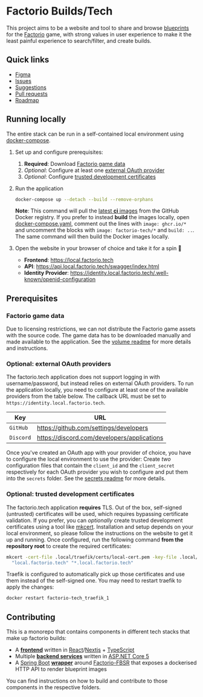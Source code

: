 # Factorio Builds/Tech

This project aims to be a website and tool to share and browse [blueprints](https://wiki.factorio.com/Blueprint) for the [Factorio](https://factorio.com/) game, with strong values in user experience to make it the least painful experience to search/filter, and create builds.

## Quick links

-   [Figma](https://www.figma.com/file/eDiTI6ZiAHHgoGSgXaWBO0/factorio-builds?node-id=393%3A11)
-   [Issues](https://github.com/factorio-builds/factorio-builds-tech/issues)
-   [Suggestions](https://github.com/factorio-builds/factorio-builds-tech/discussions/categories/suggestions)
-   [Pull requests](https://github.com/factorio-builds/factorio-builds-tech/pulls)
-   [Roadmap](https://github.com/factorio-builds/factorio-builds-tech/milestones?direction=asc&sort=title&state=open)

## Running locally

The entire stack can be run in a self-contained local environment using [docker-compose](https://docs.docker.com/compose).

1. Set up and configure prerequisites:

    1. **Required**: Download [Factorio game data](#factorio-game-data)
    2. _Optional_: Configure at least one [external OAuth provider](#optional-external-oauth-providers)
    3. _Optional_: Configure [trusted development certificates](#optional-trusted-development-certificates)

2. Run the application

    ```bash
    docker-compose up --detach --build --remove-orphans
    ```

    **Note**: This command will pull the [latest **ci** images](https://github.com/dstockhammer?tab=packages&repo_name=factorio-tech) from the GitHub Docker registry. If you prefer to instead **build** the images locally, open [docker-compose.yaml](docker-compose.yaml), comment out the lines with `image: ghcr.io/*` and uncomment the blocks with `image: factorio-tech/*` and `build: ..`. The same command will then build the Docker images locally.

3. Open the website in your browser of choice and take it for a spin 🚀

    - **Frontend**: https://local.factorio.tech
    - **API**: https://api.local.factorio.tech/swagger/index.html
    - **Identity Provider**: https://identity.local.factorio.tech/.well-known/openid-configuration

## Prerequisites

### Factorio game data

Due to licensing restrictions, we can not distribute the Factorio game assets with the source code. The game data has to be downloaded manually and made available to the application. See the [volume readme](.local/volumes/factorio) for more details and instructions.

### Optional: external OAuth providers

The factorio.tech application does not support logging in with username/password, but instead relies on external OAuth providers. To run the application locally, you need to configure at least one of the available providers from the table below. The callback URL must be set to `https://identity.local.factorio.tech`.

| Key       | URL                                         |
| --------- | ------------------------------------------- |
| `GitHub`  | https://github.com/settings/developers      |
| `Discord` | https://discord.com/developers/applications |

Once you've created an OAuth app with your provider of choice, you have to configure the local environment to use the provider: Create _two_ configuration files that contain the `client_id` and the `client_secret` respectively for each OAuth provider you wish to configure and put them into the `secrets` folder. See the [secrets readme](.local/secrets) for more details.

### Optional: trusted development certificates

The factorio.tech application **requires** TLS. Out of the box, self-signed (untrusted) certificates will be used, which requires bypassing certificate validation. If you prefer, you can _optionally_ create trusted development certificates using a tool like [mkcert](https://github.com/FiloSottile/mkcert). Installation and setup depends on your local environment, so please follow the instructions on the website to get it up and running. Once configured, run the following command **from the repository root** to create the required certificates:

```bash
mkcert -cert-file .local/traefik/certs/local-cert.pem -key-file .local/traefik/certs/local-key.pem \
  "local.factorio.tech" "*.local.factorio.tech"
```

Traefik is configured to automatically pick up those certificates and use them instead of the self-signed one. You may need to restart traefik to apply the changes:

```bash
docker restart factorio-tech_traefik_1
```

## Contributing

This is a monorepo that contains components in different tech stacks that make up factorio builds:

-   A [**frontend**](frontend) written in [React](https://reactjs.org)/[Nextjs](https://nextjs.org) + [TypeScript](https://www.typescriptlang.org)
-   Multiple [**backend services**](backend) written in [ASP.NET Core 5](https://docs.microsoft.com/en-us/aspnet/core/introduction-to-aspnet-core?view=aspnetcore-5.0)
-   A [Spring Boot](https://spring.io/projects/spring-boot) [**wrapper**](fbsr-wrapper) around [Factorio-FBSR](https://github.com/demodude4u/Factorio-FBSR) that exposes a dockerised HTTP API to render blueprint images

You can find instructions on how to build and contribute to those components in the respective folders.
